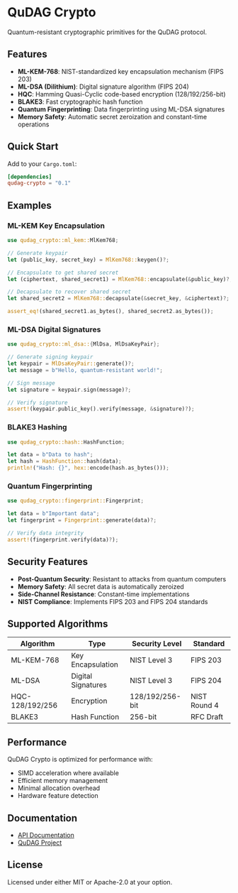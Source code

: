 # QuDAG Crypto

Quantum-resistant cryptographic primitives for the QuDAG protocol.

## Features

- **ML-KEM-768**: NIST-standardized key encapsulation mechanism (FIPS 203)
- **ML-DSA (Dilithium)**: Digital signature algorithm (FIPS 204) 
- **HQC**: Hamming Quasi-Cyclic code-based encryption (128/192/256-bit)
- **BLAKE3**: Fast cryptographic hash function
- **Quantum Fingerprinting**: Data fingerprinting using ML-DSA signatures
- **Memory Safety**: Automatic secret zeroization and constant-time operations

## Quick Start

Add to your `Cargo.toml`:

```toml
[dependencies]
qudag-crypto = "0.1"
```

## Examples

### ML-KEM Key Encapsulation

```rust
use qudag_crypto::ml_kem::MlKem768;

// Generate keypair
let (public_key, secret_key) = MlKem768::keygen()?;

// Encapsulate to get shared secret
let (ciphertext, shared_secret1) = MlKem768::encapsulate(&public_key)?;

// Decapsulate to recover shared secret
let shared_secret2 = MlKem768::decapsulate(&secret_key, &ciphertext)?;

assert_eq!(shared_secret1.as_bytes(), shared_secret2.as_bytes());
```

### ML-DSA Digital Signatures

```rust
use qudag_crypto::ml_dsa::{MlDsa, MlDsaKeyPair};

// Generate signing keypair
let keypair = MlDsaKeyPair::generate()?;
let message = b"Hello, quantum-resistant world!";

// Sign message
let signature = keypair.sign(message)?;

// Verify signature
assert!(keypair.public_key().verify(message, &signature)?);
```

### BLAKE3 Hashing

```rust
use qudag_crypto::hash::HashFunction;

let data = b"Data to hash";
let hash = HashFunction::hash(data);
println!("Hash: {}", hex::encode(hash.as_bytes()));
```

### Quantum Fingerprinting

```rust
use qudag_crypto::fingerprint::Fingerprint;

let data = b"Important data";
let fingerprint = Fingerprint::generate(data)?;

// Verify data integrity
assert!(fingerprint.verify(data)?);
```

## Security Features

- **Post-Quantum Security**: Resistant to attacks from quantum computers
- **Memory Safety**: All secret data is automatically zeroized
- **Side-Channel Resistance**: Constant-time implementations
- **NIST Compliance**: Implements FIPS 203 and FIPS 204 standards

## Supported Algorithms

| Algorithm | Type | Security Level | Standard |
|-----------|------|----------------|----------|
| ML-KEM-768 | Key Encapsulation | NIST Level 3 | FIPS 203 |
| ML-DSA | Digital Signatures | NIST Level 3 | FIPS 204 |
| HQC-128/192/256 | Encryption | 128/192/256-bit | NIST Round 4 |
| BLAKE3 | Hash Function | 256-bit | RFC Draft |

## Performance

QuDAG Crypto is optimized for performance with:
- SIMD acceleration where available
- Efficient memory management
- Minimal allocation overhead
- Hardware feature detection

## Documentation

- [API Documentation](https://docs.rs/qudag-crypto)
- [QuDAG Project](https://github.com/ruvnet/QuDAG)

## License

Licensed under either MIT or Apache-2.0 at your option.